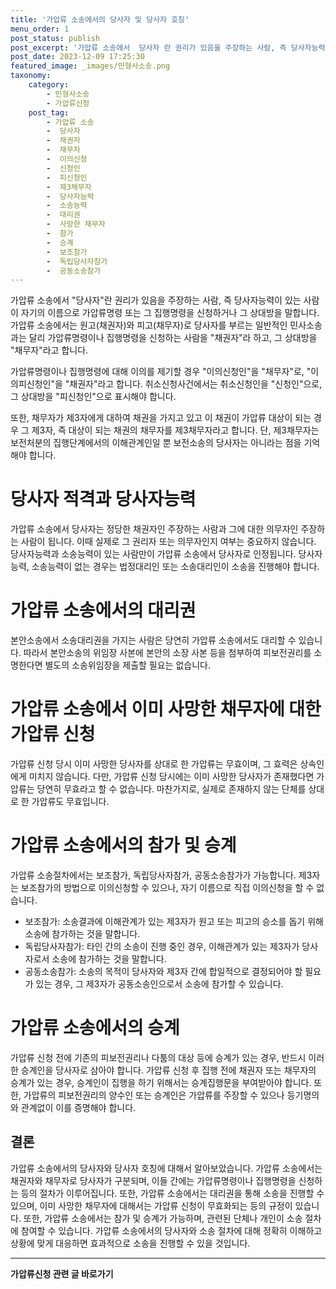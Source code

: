 ```yaml
---
title: '가압류 소송에서의 당사자 및 당사자 호칭'
menu_order: 1
post_status: publish
post_excerpt: '가압류 소송에서  당사자 란 권리가 있음을 주장하는 사람, 즉 당사자능력이 있는 사람이 자기의 이름으로 가압류명령 또는 그 집행명령을 신청하거나 그 상대방을 말합니다. 가압류 소송에서는 원고 채권자 와 피고 채무자 로 당사자를 부르는 일반적인 민사소송과는 달리 가압류명령이나 집행명령을 신청하는 사람을  채권자 라 하고, 그 상대방을  채무자 라고 합니다.'
post_date: 2023-12-09 17:25:30
featured_image: _images/민형사소송.png
taxonomy:
    category:
        - 민형사소송
        - 가압류신청
    post_tag:
        - 가압류 소송
        -  당사자
        -  채권자
        -  채무자
        -  이의신청
        -  신청인
        -  피신청인
        -  제3채무자
        -  당사자능력
        -  소송능력
        -  대리권
        -  사망한 채무자
        -  참가
        -  승계
        -  보조참가
        -  독립당사자참가
        -  공동소송참가
---
```



가압류 소송에서 "당사자"란 권리가 있음을 주장하는 사람, 즉 당사자능력이 있는 사람이 자기의 이름으로 가압류명령 또는 그 집행명령을 신청하거나 그 상대방을 말합니다. 가압류 소송에서는 원고(채권자)와 피고(채무자)로 당사자를 부르는 일반적인 민사소송과는 달리 가압류명령이나 집행명령을 신청하는 사람을 "채권자"라 하고, 그 상대방을 "채무자"라고 합니다. 

가압류명령이나 집행명령에 대해 이의를 제기할 경우 "이의신청인"을 "채무자"로, "이의피신청인"을 "채권자"라고 합니다. 취소신청사건에서는 취소신청인을 "신청인"으로, 그 상대방을 "피신청인"으로 표시해야 합니다. 

또한, 채무자가 제3자에게 대하여 채권을 가지고 있고 이 채권이 가압류 대상이 되는 경우 그 제3자, 즉 대상이 되는 채권의 채무자를 제3채무자라고 합니다. 단, 제3채무자는 보전처분의 집행단계에서의 이해관계인일 뿐 보전소송의 당사자는 아니라는 점을 기억해야 합니다. 

# 당사자 적격과 당사자능력

가압류 소송에서 당사자는 정당한 채권자인 주장하는 사람과 그에 대한 의무자인 주장하는 사람이 됩니다. 이때 실제로 그 권리자 또는 의무자인지 여부는 중요하지 않습니다. 당사자능력과 소송능력이 있는 사람만이 가압류 소송에서 당사자로 인정됩니다. 당사자능력, 소송능력이 없는 경우는 법정대리인 또는 소송대리인이 소송을 진행해야 합니다.

# 가압류 소송에서의 대리권

본안소송에서 소송대리권을 가지는 사람은 당연히 가압류 소송에서도 대리할 수 있습니다. 따라서 본안소송의 위임장 사본에 본안의 소장 사본 등을 첨부하여 피보전권리를 소명한다면 별도의 소송위임장을 제출할 필요는 없습니다.

# 가압류 소송에서 이미 사망한 채무자에 대한 가압류 신청

가압류 신청 당시 이미 사망한 당사자를 상대로 한 가압류는 무효이며, 그 효력은 상속인에게 미치지 않습니다. 다만, 가압류 신청 당시에는 이미 사망한 당사자가 존재했다면 가압류는 당연히 무효라고 할 수 없습니다. 마찬가지로, 실제로 존재하지 않는 단체를 상대로 한 가압류도 무효입니다.

# 가압류 소송에서의 참가 및 승계

가압류 소송절차에서는 보조참가, 독립당사자참가, 공동소송참가가 가능합니다. 제3자는 보조참가의 방법으로 이의신청할 수 있으나, 자기 이름으로 직접 이의신청을 할 수 없습니다.

- 보조참가: 소송결과에 이해관계가 있는 제3자가 원고 또는 피고의 승소를 돕기 위해 소송에 참가하는 것을 말합니다.
- 독립당사자참가: 타인 간의 소송이 진행 중인 경우, 이해관계가 있는 제3자가 당사자로서 소송에 참가하는 것을 말합니다.
- 공동소송참가: 소송의 목적이 당사자와 제3자 간에 합일적으로 결정되어야 할 필요가 있는 경우, 그 제3자가 공동소송인으로서 소송에 참가할 수 있습니다.

# 가압류 소송에서의 승계

가압류 신청 전에 기존의 피보전권리나 다툼의 대상 등에 승계가 있는 경우, 반드시 이러한 승계인을 당사자로 삼아야 합니다. 가압류 신청 후 집행 전에 채권자 또는 채무자의 승계가 있는 경우, 승계인이 집행을 하기 위해서는 승계집행문을 부여받아야 합니다. 또한, 가압류의 피보전권리의 양수인 또는 승계인은 가압류를 주장할 수 있으나 등기명의와 관계없이 이를 증명해야 합니다.

## 결론

가압류 소송에서의 당사자와 당사자 호칭에 대해서 알아보았습니다. 가압류 소송에서는 채권자와 채무자로 당사자가 구분되며, 이들 간에는 가압류명령이나 집행명령을 신청하는 등의 절차가 이루어집니다. 또한, 가압류 소송에서는 대리권을 통해 소송을 진행할 수 있으며, 이미 사망한 채무자에 대해서는 가압류 신청이 무효화되는 등의 규정이 있습니다. 또한, 가압류 소송에서는 참가 및 승계가 가능하며, 관련된 단체나 개인이 소송 절차에 참여할 수 있습니다. 가압류 소송에서의 당사자와 소송 절차에 대해 정확히 이해하고 상황에 맞게 대응하면 효과적으로 소송을 진행할 수 있을 것입니다.
<!-- wp:separator -->
<hr class="wp-block-separator has-alpha-channel-opacity"/>
<!-- /wp:separator -->

<!-- wp:group {"backgroundColor":"base","layout":{"type":"constrained"}} -->
<div class="wp-block-group has-base-background-color has-background"><!-- wp:paragraph {"align":"center","fontSize":"medium"} -->
<p class="has-text-align-center has-large-font-size"><strong>가압류신청 관련 글 바로가기</strong></p>
<!-- /wp:paragraph -->


<!-- wp:latest-posts
{"categories":[{"id":14445,"count":19,"description":"","link":"https://uknowlaw.com/category/%ea%b0%80%ec%95%95%eb%a5%98%ec%8b%a0%ec%b2%ad/","name":"가압류신청","slug":"가압류신청","taxonomy":"category","parent":0,"meta":[],"_links":{"self":[{"href":"https://uknowlaw.com/wp-json/wp/v2/categories/14445"}],"collection":[{"href":"https://uknowlaw.com/wp-json/wp/v2/categories"}],"about":[{"href":"https://uknowlaw.com/wp-json/wp/v2/taxonomies/category"}],"wp:post_type":[{"href":"https://uknowlaw.com/wp-json/wp/v2/posts?categories=14445"}],"curies":[{"name":"wp","href":"https://api.w.org/{rel}","templated":true}]}}],"postsToShow":100,"excerptLength":28,"postLayout":"grid","columns":2,"featuredImageAlign":"left","featuredImageSizeSlug":"large","fontSize":"small"} /--></div>
<!-- /wp:group -->